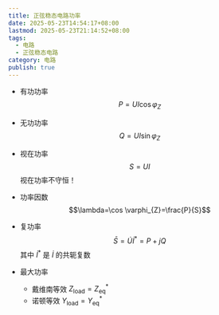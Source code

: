 ```yaml
---
title: 正弦稳态电路功率
date: 2025-05-23T14:54:17+08:00
lastmod: 2025-05-23T21:14:52+08:00
tags:
  - 电路
  - 正弦稳态电路
category: 电路
publish: true
---
```


- 有功功率 $$P=UI\cos \varphi_{Z}$$
- 无功功率 $$Q=UI\sin \varphi_{Z}$$
- 视在功率 $$S=UI$$ 视在功率不守恒！
- 功率因数 $$\lambda=\cos \varphi_{Z}=\frac{P}{S}$$
- 复功率 $$\bar{S}=\dot{U}\dot{I}^{*}=P+jQ$$ 其中 $\dot{I}^{*}$ 是 $\dot{I}$ 的共轭复数

- 最大功率
	- 戴维南等效 $Z_{\mathrm{load}}=Z_{\mathrm{eq}}^{*}$
	- 诺顿等效 $Y_{\mathrm{load}}=Y_{\mathrm{eq}}^{*}$
